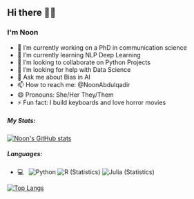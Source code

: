 ## Hi there 👋🏾
### I'm Noon

- 🔭 I’m currently working on a PhD in communication science
- 🌱 I’m currently learning NLP Deep Learning 
- 👯 I’m looking to collaborate on Python Projects
- 🤔 I’m looking for help with Data Science
- 💬 Ask me about Bias in AI
- 📫 How to reach me: @NoonAbdulqadir
- 😄 Pronouns: She/Her They/Them
- ⚡ Fun fact: I build keyboards and love horror movies

##### My Stats:
[![Noon's GitHub stats](https://github-readme-stats.vercel.app/api?username=noon-abdulqadir&show_icons=true&theme=default)](https://github.com/noon-abdulqadir/github-readme-stats)

##### Languages:
- 💻 &nbsp;
  ![Python](https://img.shields.io/badge/-Python-333333?style=flat&logo=python)
  ![R (Statistics)](https://img.shields.io/badge/-R-333333?style=flat&logo=R&logoColor=276DC3)
  ![Julia (Statistics)](https://img.shields.io/badge/-Julia-333333?style=flat&logo=Julia&logoColor=276DC3)
 
[![Top Langs](https://github-readme-stats.vercel.app/api/top-langs/?username=noon-abdulqadir&layout=compact)](https://github.com/noon-abdulqadir/github-readme-stats)
